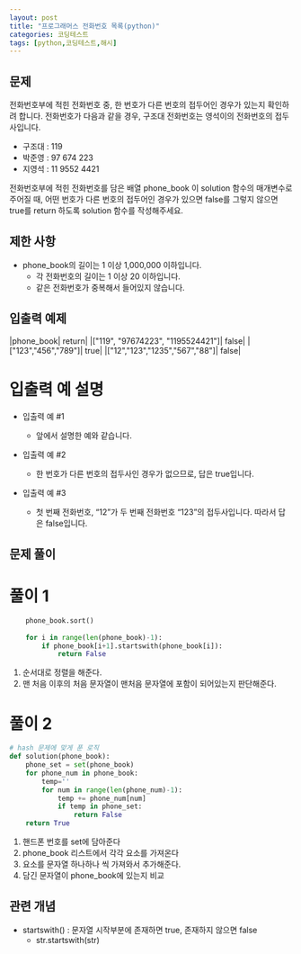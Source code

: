 ```yaml
---
layout: post
title: "프로그래머스 전화번호 목록(python)"
categories: 코딩테스트
tags: [python,코딩테스트,해시]
---
```


## 문제
전화번호부에 적힌 전화번호 중, 한 번호가 다른 번호의 접두어인 경우가 있는지 확인하려 합니다.
전화번호가 다음과 같을 경우, 구조대 전화번호는 영석이의 전화번호의 접두사입니다.

- 구조대 : 119
- 박준영 : 97 674 223
- 지영석 : 11 9552 4421

전화번호부에 적힌 전화번호를 담은 배열 phone_book 이 solution 함수의 매개변수로 주어질 때, 어떤 번호가 다른 번호의 접두어인 경우가 있으면 false를 그렇지 않으면 true를 return 하도록 solution 함수를 작성해주세요.

## 제한 사항
- phone_book의 길이는 1 이상 1,000,000 이하입니다.
    - 각 전화번호의 길이는 1 이상 20 이하입니다.
    - 같은 전화번호가 중복해서 들어있지 않습니다.

## 입출력 예제

|phone_book|	return|
|["119", "97674223", "1195524421"]|	false|
|["123","456","789"]|	true|
|["12","123","1235","567","88"]|	false|

# 입출력 예 설명

- 입출력 예 #1
    - 앞에서 설명한 예와 같습니다.

- 입출력 예 #2
    - 한 번호가 다른 번호의 접두사인 경우가 없으므로, 답은 true입니다.

- 입출력 예 #3
    - 첫 번째 전화번호, “12”가 두 번째 전화번호 “123”의 접두사입니다. 따라서 답은 false입니다.

## 문제 풀이
# 풀이 1

```python
    phone_book.sort()
    
    for i in range(len(phone_book)-1):
        if phone_book[i+1].startswith(phone_book[i]):
            return False 
```
1. 순서대로 정렬을 해준다.
2. 맨 처음 이후의 처음 문자열이 맨처음 문자열에 포함이 되어있는지 판단해준다.

# 풀이 2

```python
# hash 문제에 맞게 푼 로직
def solution(phone_book):
    phone_set = set(phone_book)
    for phone_num in phone_book:
        temp=''
        for num in range(len(phone_num)-1):
            temp += phone_num[num]
            if temp in phone_set:
                return False
    return True

```
1. 핸드폰 번호를 set에 담아준다
2. phone_book 리스트에서 각각 요소를 가져온다
3. 요소를 문자열 하나하나 씩 가져와서 추가해준다.
4. 담긴 문자열이 phone_book에 있는지 비교

## 관련 개념

- startswith() : 문자열 시작부분에 존재하면 true, 존재하지 않으면 false
    - str.startswith(str)

